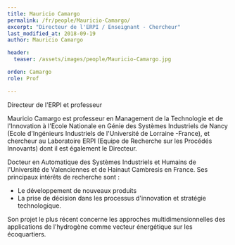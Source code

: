 ```yaml
---
title: Mauricio Camargo
permalink: /fr/people/Mauricio-Camargo/
excerpt: "Directeur de l'ERPI / Enseignant - Chercheur"
last_modified_at: 2018-09-19
author: Mauricio Camargo

header:
  teaser: /assets/images/people/Mauricio-Camargo.jpg

orden: Camargo
role: Prof

---
```


Directeur de l'ERPI et professeur 

Mauricio Camargo est professeur en Management de la Technologie et de l'Innovation à l'Ecole Nationale en Génie des Systèmes Industriels de Nancy (Ecole d'Ingénieurs Industriels de l'Université de Lorraine -France), et chercheur au Laboratoire ERPI (Equipe de Recherche sur les Procédés Innovants) dont il est également le Directeur.  

Docteur en Automatique des Systèmes Industriels et Humains de l'Université de Valenciennes et de Hainaut Cambresis en France. Ses principaux intérêts de recherche sont :  

+ Le développement de nouveaux produits 
+ La prise de décision dans les processus d'innovation et stratégie technologique.  

Son projet le plus récent concerne les approches multidimensionnelles des applications de l'hydrogène comme vecteur énergétique sur les écoquartiers.